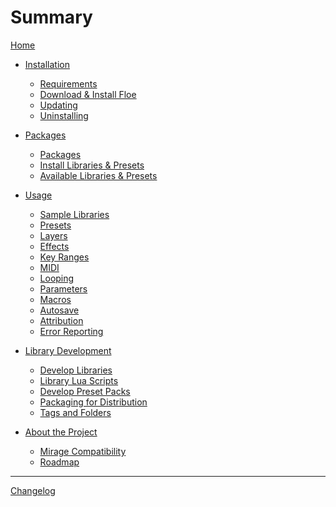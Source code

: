 <!--
SPDX-FileCopyrightText: 2024 Sam Windell
SPDX-License-Identifier: GPL-3.0-or-later
-->

# Summary

[Home](./home.md)

- [Installation]()
  - [Requirements](./installation/requirements.md)
  - [Download & Install Floe](./installation/download-and-install-floe.md)
  - [Updating](./installation/updating.md)
  - [Uninstalling](./installation/uninstalling.md)

- [Packages]()
  - [Packages](./packages/about-packages.md)
  - [Install Libraries & Presets](./packages/install-packages.md)
  - [Available Libraries & Presets](./packages/available-packages.md)

- [Usage]()
  - [Sample Libraries](./usage/sample-libraries.md)
  - [Presets](./usage/presets.md)
  - [Layers](./usage/layers.md)
  - [Effects](./usage/effects.md)
  - [Key Ranges](./usage/key-ranges.md)
  - [MIDI](./usage/midi.md)
  - [Looping](./usage/looping.md)
  - [Parameters](./usage/parameters.md)
  - [Macros](./usage/macros.md)
  - [Autosave](./usage/autosave.md)
  - [Attribution](./usage/attribution.md)
  - [Error Reporting](./usage/error-reporting.md)

- [Library Development]()
  - [Develop Libraries](./develop/develop-libraries.md)
  - [Library Lua Scripts](./develop/library-lua-scripts.md)
  - [Develop Preset Packs](./develop/develop-preset-packs.md)
  - [Packaging for Distribution](./develop/packaging.md)
  - [Tags and Folders](./develop/tags-and-folders.md)

- [About the Project]()
  - [Mirage Compatibility](./about-the-project/mirage.md)
  - [Roadmap](./about-the-project/roadmap.md)

-----------

[Changelog](./changelog.md)
